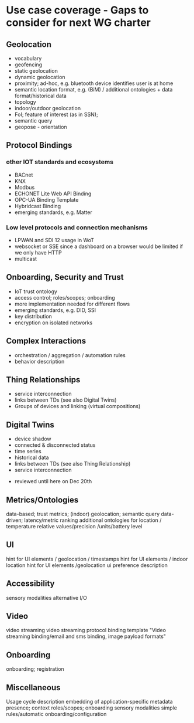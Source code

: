 # Use case coverage - Gaps to consider for next WG charter

## Geolocation

* vocabulary
* geofencing
* static geolocation
* dynamic geolocation
* proximity; ad-hoc, e.g. bluetooth device identifies user is at home
* semantic location format, e.g. (BiM)  / additional ontologies + data format/historical data
* topology
* indoor/outdoor geolocation
* FoI; feature of interest (as in SSN);
* semantic query
* geopose - orientation

## Protocol Bindings

### other IOT standards and ecosystems
* BACnet
* KNX
* Modbus
* ECHONET Lite Web API Binding
* OPC-UA Binding Template
* Hybridcast Binding
* emerging standards, e.g. Matter

### Low level protocols and connection mechanisms
* LPWAN and SDI 12 usage in WoT
* websocket or SSE since a dashboard on a browser would be limited if we only have HTTP
* multicast

## Onboarding, Security and Trust
* IoT trust ontology
* access control; roles/scopes; onboarding
* more implementation needed for different flows
* emerging standards, e.g. DID, SSI
* key distribution
* encryption on isolated networks

## Complex Interactions
* orchestration / aggregation / automation rules
* behavior description

## Thing Relationships
* service interconnection
* links between TDs (see also Digital Twins)
* Groups of devices and linking (virtual compositions)

## Digital Twins
* device shadow
* connected & disconnected status 
* time series
* historical data 
* links between TDs (see also Thing Relationship)
* service interconnection

- reviewed until here on Dec 20th

## Metrics/Ontologies
data-based; trust metrics; (indoor) geolocation; semantic query
data-driven; latency/metric ranking
additional ontologies for location / temperature
relative values/precision
/units/battery level

## UI
hint for UI elements / geolocation / timestamps
hint for UI elements / indoor location
hint for UI elements /geolocation
ui preference description

## Accessibility
sensory modalities
alternative I/O


## Video
video streaming
video streaming protocol binding template
"Video streaming binding/email and sms binding, image payload formats"

## Onboarding
onboarding; registration

## Miscellaneous
Usage cycle description
embedding of application-specific metadata 
presence; context
roles/scopes; onboarding
sensory modalities
simple rules/automatic onboarding/configuration
